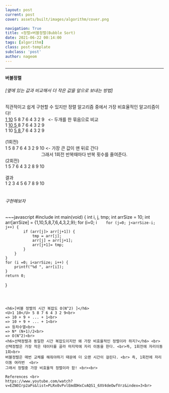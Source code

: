 ```yaml
---
layout: post
current: post
cover: assets/built/images/algorithm/cover.png

navigation: True
title: <정렬>버블정렬(Bubble Sort)
date: 2021-06-22 00:14:00
tags: [algorithm]
class: post-template
subclass: 'post'
author: nageom
---
```

* * *
 <h4>버블정렬 </h4>

<h6>[옆에 있는 값과 비교해서 더 작은 값을 앞으로 보내는 방법]</h6>
직관적이고 쉽게 구현할 수 있지만 정렬 알고리즘 중에서 가장 비효율적인 알고리즘이다!<br>
<U>1 10</U> 5 8 7 6 4 3 2 9  &nbsp; <- 두개를 한 묶음으로 비교<br>
1 <U>10 5 </U>8 7 6 4 3 2 9 <br>
1 10 <U>5 8 </U> 7 6 4 3 2 9 <br><br>
(1회전)<br>
1 5 8 7 6 4 3 2 9 10 <- 가장 큰 값이 맨 뒤로 간다<br>
&nbsp; &nbsp; &nbsp; &nbsp; &nbsp; &nbsp; &nbsp; &nbsp; &nbsp;  &nbsp; &nbsp; &nbsp; &nbsp; &nbsp; &nbsp;그래서 1회전 반복때마다 반복 횟수를 줄여준다.<br>
(2회전)<br>
1 5 7 6 4 3 2 8 9 10  <br><br>
결과<br>
1 2 3 4 5 6 7 8 9 10<br><br>

<h6> 구현해보자 </h6>
~~~javascript
#include <stdio.h>
int main(void) {
    int i, j, tmp;
    int arrSize = 10;
    int arr[arrSize] = {1,10,5,8,7,6,4,3,2,9};
    for (i=0; i<arrSize; i++) {

        for (j=0; j<arrSize-i; j++) {
            if (arr[j]> arr[j+1]) {
                tmp = arr[j];
                arr[j] = arr[j+1];
                arr[j+1]= tmp;
            }
        }
    }
    for (i =0; i<arrSize; i++) {
        printf("%d ", arr[i]);
    }
    return 0;
}
~~~



<h6>[버블 정렬의 시간 복잡도 O(N^2) ]</h6>
<U>1 10</U> 5 8 7 6 4 3 2 9<br>
=> 10 + 9 + ... + 1<br>
=> 10 + 9 + ... + 1<br>
=> 등차수열<br>
=> N* (N+1)/2<br>
=> O(N^2)<br>
<h6>선택정렬과 동일한 시간 복잡도이지만 왜 가장 비효율적인 정렬이라 하지?</h6> <br>
선택정렬은 가장 작은 데이터를 골라 마지막에 자리 이동을 한다. <br>즉, 1회전에 자리이동 1회<br> 
버블정렬은 매번 교체를 해줘야하기 때문에 더 오랜 시간이 걸린다. <br> 즉, 1회전에 자리이동 여러번  <br>
그래서 정렬중 가장 비효율적 정렬이라 함! <br><br>

References <br>
https://www.youtube.com/watch?v=EZN0Irp2aPs&list=PLRx0vPvlEmdDHxCvAQS1_6XV4deOwfVrz&index=3<br>

